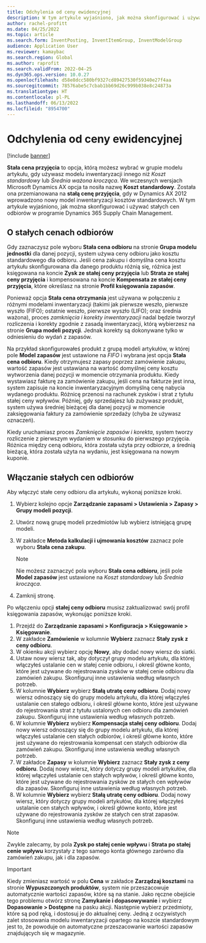 ```yaml
---
title: Odchylenia od ceny ewidencyjnej
description: W tym artykule wyjaśniono, jak można skonfigurować i używać stałych cen odbiorów w programie Microsoft Dynamics 365 Supply Chain Management.
author: rachel-profitt
ms.date: 04/25/2022
ms.topic: article
ms.search.form: InventPosting, InventItemGroup, InventModelGroup
audience: Application User
ms.reviewer: kamaybac
ms.search.region: Global
ms.author: raprofit
ms.search.validFrom: 2022-04-25
ms.dyn365.ops.version: 10.0.27
ms.openlocfilehash: d58e8dcc580bf9327cd89427530f59340e27f4aa
ms.sourcegitcommit: 78576abe5c7cbab1bb69d26c999b038e8c24873a
ms.translationtype: HT
ms.contentlocale: pl-PL
ms.lasthandoff: 06/13/2022
ms.locfileid: "8954700"
---
```

# <a name="fixed-receipt-price"></a>Odchylenia od ceny ewidencyjnej

[!include [banner](../includes/banner.md)]

**Stała cena przyjęcia** to opcja, którą możesz wybrać w grupie modelu artykułu, gdy używasz modelu inwentaryzacji innego niż *Koszt standardowy* lub *Średnia ważona krocząca*. We wczesnych wersjach Microsoft Dynamics AX opcja ta nosiła nazwę **Koszt standardowy**. Została ona przemianowana na **stałą cenę przyjęcia**, gdy w Dynamics AX 2012 wprowadzono nowy model inwentaryzacji kosztów standardowych. W tym artykule wyjaśniono, jak można skonfigurować i używać stałych cen odbiorów w programie Dynamics 365 Supply Chain Management.

## <a name="about-fixed-receipt-prices"></a>O stałych cenach odbiorów

Gdy zaznaczysz pole wyboru **Stała cena odbioru** na stronie **Grupa modelu jednostki** dla danej pozycji, system używa ceny odbioru jako kosztu standardowego dla odbioru. Jeśli cena zakupu i domyślna cena kosztu artykułu skonfigurowana dla danego produktu różnią się, różnica jest księgowana na koncie **Zysk ze stałej ceny przyjęcia** lub **Strata ze stałej ceny przyjęcia** i kompensowana na koncie **Kompensata ze stałej ceny przyjęcia**, które określasz na stronie **Profil księgowania zapasów**.

Ponieważ opcja **Stała cena otrzymania** jest używana w połączeniu z różnymi modelami inwentaryzacji (takimi jak pierwsze weszło, pierwsze wyszło (FIFO); ostatnie weszło, pierwsze wyszło (LIFO); oraz średnia ważona), proces *zamknięcia i korekty inwentaryzacji* nadal będzie tworzył rozliczenia i korekty zgodnie z zasadą inwentaryzacji, którą wybierzesz na stronie **Grupa modeli pozycji**. Jednak korekty są dokonywane tylko w odniesieniu do wydań z zapasów.

Na przykład skonfigurowałeś produkt z grupą modeli artykułów, w której pole **Model zapasów** jest ustawione na *FIFO* i wybrana jest opcja **Stała cena odbioru**. Kiedy otrzymujesz zapasy poprzez zamówienie zakupu, wartość zapasów jest ustawiana na wartość domyślnej ceny kosztu wytworzenia danej pozycji w momencie otrzymania produktu. Kiedy wystawiasz fakturę za zamówienie zakupu, jeśli cena na fakturze jest inna, system zapisuje na koncie inwentaryzacyjnym domyślną cenę nabycia wydanego produktu. Różnicę przenosi na rachunek zysków i strat z tytułu stałej ceny wpływów. Później, gdy sprzedajesz lub zużywasz produkt, system używa średniej bieżącej dla danej pozycji w momencie zaksięgowania faktury za zamówienie sprzedaży (chyba że używasz oznaczeń).

Kiedy uruchamiasz proces *Zamknięcie zapasów i korekta*, system tworzy rozliczenie z pierwszym wydaniem w stosunku do pierwszego przyjęcia. Różnica między ceną odbioru, która została użyta przy odbiorze, a średnią bieżącą, która została użyta na wydaniu, jest księgowana na nowym kuponie.

## <a name="enable-fixed-receipt-prices"></a>Włączanie stałych cen odbiorów

Aby włączyć stałe ceny odbioru dla artykułu, wykonaj poniższe kroki.

1. Wybierz kolejno opcje **Zarządzanie zapasami \> Ustawienia \> Zapasy \> Grupy modeli pozycji**.
2. Utwórz nową grupę modeli przedmiotów lub wybierz istniejącą grupę modeli.
3. W zakładce **Metoda kalkulacji i ujmowania kosztów** zaznacz pole wyboru **Stała cena zakupu**.

    > [!NOTE]
    > Nie możesz zaznaczyć pola wyboru **Stała cena odbioru**, jeśli pole **Model zapasów** jest ustawione na *Koszt standardowy* lub *Średnia krocząca*.

4. Zamknij stronę.

Po włączeniu opcji **stałej ceny odbioru** musisz zaktualizować swój profil księgowania zapasów, wykonując poniższe kroki.

1. Przejdź do **Zarządzanie zapasami \> Konfiguracja \> Księgowanie \> Księgowanie**.
1. W zakładce **Zamówienie** w kolumnie **Wybierz** zaznacz **Stały zysk z ceny odbioru**.
1. W okienku akcji wybierz opcję **Nowy**, aby dodać nowy wiersz do siatki.
1. Ustaw nowy wiersz tak, aby dotyczył grupy modelu artykułu, dla której włączyłeś ustalanie cen w stałej cenie odbioru, i określ główne konto, które jest używane do rejestrowania zysków w stałej cenie odbioru dla zamówień zakupu. Skonfiguruj inne ustawienia według własnych potrzeb.
1. W kolumnie **Wybierz** wybierz **Stałą utratę ceny odbioru**. Dodaj nowy wiersz odnoszący się do grupy modelu artykułu, dla której włączyłeś ustalanie cen stałego odbioru, i określ główne konto, które jest używane do rejestrowania strat z tytułu ustalonych cen odbioru dla zamówień zakupu. Skonfiguruj inne ustawienia według własnych potrzeb.
1. W kolumnie **Wybierz** wybierz **Kompensacja stałej ceny odbioru**. Dodaj nowy wiersz odnoszący się do grupy modelu artykułu, dla której włączyłeś ustalanie cen stałych odbiorów, i określ główne konto, które jest używane do rejestrowania kompensat cen stałych odbiorów dla zamówień zakupu. Skonfiguruj inne ustawienia według własnych potrzeb.
1. W zakładce **Zapasy** w kolumnie **Wybierz** zaznacz **Stały zysk z ceny odbioru**. Dodaj nowy wiersz, który dotyczy grupy modeli artykułów, dla której włączyłeś ustalanie cen stałych wpływów, i określ główne konto, które jest używane do rejestrowania zysków ze stałych cen wpływów dla zapasów. Skonfiguruj inne ustawienia według własnych potrzeb.
1. W kolumnie **Wybierz** wybierz **Stałą utratę ceny odbioru**. Dodaj nowy wiersz, który dotyczy grupy modeli artykułów, dla której włączyłeś ustalanie cen stałych wpływów, i określ główne konto, które jest używane do rejestrowania zysków ze stałych cen strat zapasów. Skonfiguruj inne ustawienia według własnych potrzeb.

> [!NOTE]
> Zwykle zalecamy, by pola **Zysk po stałej cenie wpływu** i **Strata po stałej cenie wpływu** korzystały z tego samego konta głównego zarówno dla zamówień zakupu, jak i dla zapasów.

> [!IMPORTANT]
> Kiedy zmieniasz wartość w polu **Cena** w zakładce **Zarządzaj kosztami** na stronie **Wypuszczonych produktów**, system nie przeszacowuje automatycznie wartości zapasów, które są na stanie. Jako ręczne obejście tego problemu otwórz stronę **Zamykanie i dopasowywanie** i wybierz **Dopasowanie \> Dostępne** na pasku akcji. Następnie wybierz przedmioty, które są pod ręką, i dostosuj je do aktualnej ceny. Jedną z oczywistych zalet stosowania modelu inwentaryzacji opartego na koszcie standardowym jest to, że powoduje on automatyczne przeszacowanie wartości zapasów znajdujących się w magazynie.
